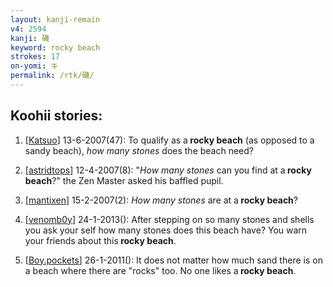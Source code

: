 ```yaml
---
layout: kanji-remain
v4: 2594
kanji: 磯
keyword: rocky beach
strokes: 17
on-yomi: キ
permalink: /rtk/磯/
---
```


## Koohii stories: 

1) [<a href="http://kanji.koohii.com/profile/Katsuo">Katsuo</a>] 13-6-2007(47): To qualify as a<strong> rocky beach</strong> (as opposed to a sandy beach), <em>how many stones</em> does the beach need?

2) [<a href="http://kanji.koohii.com/profile/astridtops">astridtops</a>] 12-4-2007(8): &quot;<em>How many stones</em> can you find at a<strong> rocky beach</strong>?&quot; the Zen Master asked his baffled pupil.

3) [<a href="http://kanji.koohii.com/profile/mantixen">mantixen</a>] 15-2-2007(2): <em>How many stones</em> are at a<strong> rocky beach</strong>?

4) [<a href="http://kanji.koohii.com/profile/venomb0y">venomb0y</a>] 24-1-2013(): After stepping on so many stones and shells you ask your self how many stones does this beach have? You warn your friends about this<strong> rocky beach</strong>.

5) [<a href="http://kanji.koohii.com/profile/Boy.pockets">Boy.pockets</a>] 26-1-2011(): It does not matter how much sand there is on a beach where there are &quot;rocks&quot; too. No one likes a<strong> rocky beach</strong>.

